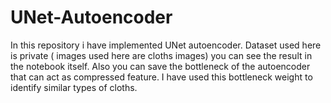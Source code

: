 # UNet-Autoencoder
In this repository i have implemented UNet autoencoder.
Dataset used here is private ( images used here are cloths images)
you can see the result in the notebook itself.
Also you can save the bottleneck of the autoencoder that can act as compressed feature.
I have used this bottleneck weight to identify similar types of cloths.
 
